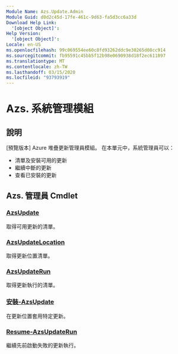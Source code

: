 ```yaml
---
Module Name: Azs.Update.Admin
Module Guid: d0d2c45d-17fe-461c-9d63-fa5d3cc6a33d
Download Help Link:
  '[object Object]': 
Help Version:
  '[object Object]': 
Locale: en-US
ms.openlocfilehash: 99c069554ee60c8fd93262ddc9e30265d08cc914
ms.sourcegitcommit: fb95591c45bb5f12b98e0690938d18f2ec611897
ms.translationtype: MT
ms.contentlocale: zh-TW
ms.lasthandoff: 03/15/2020
ms.locfileid: "93793919"
---
```

# Azs. 系統管理模組
## 說明
[預覽版本] Azure 堆疊更新管理員模組。  在本單元中，系統管理員可以：
- 清單及安裝可用的更新
- 繼續中斷的更新
- 查看已安裝的更新

## Azs. 管理員 Cmdlet
### [AzsUpdate](Get-AzsUpdate.md)
取得可用更新的清單。

### [AzsUpdateLocation](Get-AzsUpdateLocation.md)
取得更新位置清單。

### [AzsUpdateRun](Get-AzsUpdateRun.md)
取得更新執行的清單。

### [安裝-AzsUpdate](Install-AzsUpdate.md)
在更新位置套用特定更新。

### [Resume-AzsUpdateRun](Resume-AzsUpdateRun.md)
繼續先前啟動失敗的更新執行。

